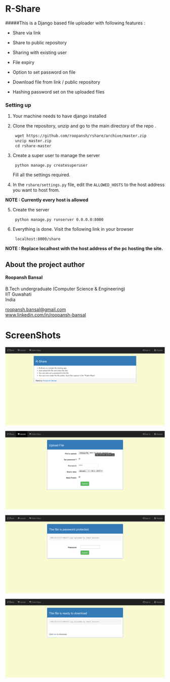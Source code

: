 # R-Share
#####This is a Django based file uploader with following features :
  
  - Share via link

  - Share to public repository

  - Sharing with existing user

  - File expiry

  - Option to set password on file

  - Download file from link / public repository
  
  - Hashing password set on the uploaded files
 
### Setting up

1. Your machine needs to have django installed

2. Clone the repository, unzip and go to the main directory of the repo .

        wget https://github.com/roopansh/rshare/archive/master.zip
        unzip master.zip
        cd rshare-master

3. Create a super user to manage the server 
        
        python manage.py createsuperuser
        
   Fill all the settings required.

4. In the ``rshare/settings.py`` file, edit the ``ALLOWED_HOSTS`` to the host address you want to host from.
    
**NOTE : Currently every host is allowed**

5. Create the server
        
        python manage.py runserver 0.0.0.0:8000

6. Everything is done. Visit the following link in your browser 
        
        localhost:8000/share
        
**NOTE : Replace localhost with the host address of the pc hosting the site.**

## About the project author
#### Roopansh Bansal
B.Tech undergraduate (Computer Science & Engineering)  
IIT Guwahati  
India  

roopansh.bansal@gmail.com  
www.linkedin.com/in/roopansh-bansal


# ScreenShots

![Home Page](/screenshots/Home.png "Main Page")

![Upload](/screenshots/Upload.png "Upload")

![Password Protected](/screenshots/Password.png "Password")

![Download](/screenshots/Download.png "Download")
